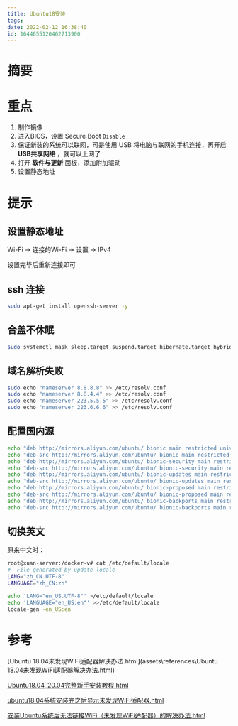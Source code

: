 ```yaml
---
title: Ubuntu18安装
tags: 
date: 2022-02-12 16:38:40
id: 1644655120462713900
---
```

# 摘要



# 重点

1. 制作镜像
2. 进入BIOS，设置 Secure Boot `Disable` 
3.    保证新装的系统可以联网，可是使用 USB 将电脑与联网的手机连接，再开启 **USB共享网络** ，就可以上网了
4. 打开 **软件与更新** 面板，添加附加驱动
5. 设置静态地址

# 提示

## 设置静态地址

Wi-Fi → 连接的Wi-Fi → 设置 → IPv4

设置完毕后重新连接即可

## ssh 连接

```sh
sudo apt-get install openssh-server -y
```



## 合盖不休眠

```sh
sudo systemctl mask sleep.target suspend.target hibernate.target hybrid-sleep.target
```

## 域名解析失败

```sh
sudo echo "nameserver 8.8.8.8" >> /etc/resolv.conf
sudo echo "nameserver 8.8.4.4" >> /etc/resolv.conf
sudo echo "nameserver 223.5.5.5" >> /etc/resolv.conf
sudo echo "nameserver 223.6.6.6" >> /etc/resolv.conf
```

## 配置国内源

```sh
echo "deb http://mirrors.aliyun.com/ubuntu/ bionic main restricted universe multiverse" >> /etc/apt/sources.list
echo "deb-src http://mirrors.aliyun.com/ubuntu/ bionic main restricted universe multiverse" >> /etc/apt/sources.list
echo "deb http://mirrors.aliyun.com/ubuntu/ bionic-security main restricted universe multiverse" >> /etc/apt/sources.list
echo "deb-src http://mirrors.aliyun.com/ubuntu/ bionic-security main restricted universe multiverse" >> /etc/apt/sources.list
echo "deb http://mirrors.aliyun.com/ubuntu/ bionic-updates main restricted universe multiverse" >> /etc/apt/sources.list
echo "deb-src http://mirrors.aliyun.com/ubuntu/ bionic-updates main restricted universe multiverse" >> /etc/apt/sources.list
echo "deb http://mirrors.aliyun.com/ubuntu/ bionic-proposed main restricted universe multiverse" >> /etc/apt/sources.list
echo "deb-src http://mirrors.aliyun.com/ubuntu/ bionic-proposed main restricted universe multiverse" >> /etc/apt/sources.list
echo "deb http://mirrors.aliyun.com/ubuntu/ bionic-backports main restricted universe multiverse" >> /etc/apt/sources.list
echo "deb-src http://mirrors.aliyun.com/ubuntu/ bionic-backports main restricted universe multiverse" >> /etc/apt/sources.list
```

## 切换英文

原来中文时：

```sh
root@xuan-server:/docker-v# cat /etc/default/locale
#  File generated by update-locale
LANG="zh_CN.UTF-8"
LANGUAGE="zh_CN:zh"

```



```sh
echo 'LANG="en_US.UTF-8"' >/etc/default/locale
echo 'LANGUAGE="en_US:en"' >>/etc/default/locale
locale-gen -en_US:en 
```



# 参考

 [Ubuntu 18.04未发现WiFi适配器解决办法.html](assets\references\Ubuntu 18.04未发现WiFi适配器解决办法.html) 

 [Ubuntu18.04_20.04完整新手安装教程.html](assets\references\Ubuntu18.04_20.04完整新手安装教程.html) 

 [ubuntu18.04系统安装完之后显示未发现WiFi适配器.html](assets\references\ubuntu18.04系统安装完之后显示未发现WiFi适配器.html) 

 [安装Ubuntu系统后无法链接WiFi（未发现WiFi适配器）的解决办法.html](assets\references\安装Ubuntu系统后无法链接WiFi（未发现WiFi适配器）的解决办法.html) 



